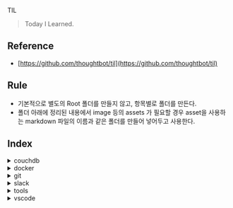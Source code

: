 TIL

> Today I Learned.

## Reference

- [https://github.com/thoughtbot/til](https://github.com/thoughtbot/til)

## Rule

- 기본적으로 별도의 Root 폴더를 만들지 않고, 항목별로 폴더를 만든다.
- 폴더 아래에 정리된 내용에서 image 등의 assets 가 필요할 경우 asset을 사용하는 markdown 파일의 이름과 같은 폴더를 만들어 넣어두고 사용한다.

## Index

<details>
    <summary>couchdb</summary>

- [how to use selector?](./couchDB/how-to-use-selector.md)

</details>

<details>
    <summary>docker</summary>

- [how to filter containers by container name?](./docker/how-to-filter-by-container-name.md)

</details>

<details>
    <summary>git</summary>

- [how to save git credential?](./git/how-to-save-credential.md)

</details>

<details>
    <summary>slack</summary>

- [how to install slack app?](./slack/how-to-install-app.md)

</details>

<details>
    <summary>tools</summary>

- [peek](./tools/peek.md)
- [scrimba](./tools/scrimba.md)

</details>

<details>
    <summary>vscode</summary>

- [how to make vscode extention?](./vscode/how-to-make-extention.md)

</details>